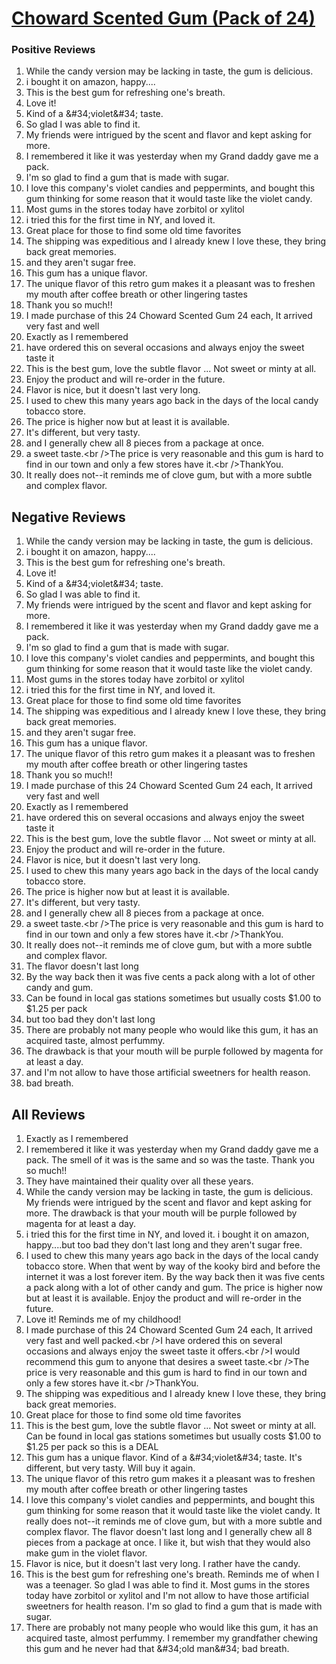 # [Choward Scented Gum (Pack of 24)](https://products.checkmycream.com/products/Choward-Scented-Gum-(Pack-of-24).html)

### Positive Reviews

<ol>
      <li>While the candy version may be lacking in taste, the gum is delicious.</li>
      <li>i bought it on amazon,  happy....</li>
      <li>This is the best gum for refreshing one&#x27;s breath.  </li>
      <li>Love it!</li>
      <li>Kind of a &amp;#34;violet&amp;#34; taste.</li>
      <li>So glad I was able to find it.  </li>
      <li>My friends were intrigued by the scent and flavor and kept asking for more.</li>
      <li>I remembered it like it  was yesterday when my Grand daddy gave me a pack.</li>
      <li>I&#x27;m so glad to find a gum that is made with sugar.</li>
      <li>I love this company&#x27;s violet candies and peppermints, and bought this gum thinking for some reason that it would taste like the violet candy.  </li>
      <li>Most gums in the stores today have zorbitol or xylitol</li>
      <li>i tried this for the first time in NY,  and loved it.</li>
      <li>Great place for those to find some old time favorites</li>
      <li>The shipping was expeditious and I already knew I love these, they bring back great memories.</li>
      <li>and they aren&#x27;t sugar free.</li>
      <li>This gum has a unique flavor.</li>
      <li>The unique flavor of this retro gum makes it a pleasant was to freshen my mouth after coffee breath or other lingering tastes</li>
      <li>Thank you so much!!</li>
      <li>I made purchase of this 24 Choward Scented Gum 24 each, It arrived very fast and well</li>
      <li>Exactly as I remembered</li>
      <li>have ordered this on several occasions and always enjoy the sweet taste it</li>
      <li>This is the best gum, love the subtle flavor ... Not sweet or minty at all.</li>
      <li>Enjoy the product and will re-order in the future.</li>
      <li>Flavor is nice, but it doesn&#x27;t last very long.  </li>
      <li>I used to chew this many years ago back in the days of the local candy tobacco store.</li>
      <li>The price is higher now but at least it is available.</li>
      <li>It&#x27;s different, but very tasty.</li>
      <li>and I generally chew all 8 pieces from a package at once.  </li>
      <li>a sweet taste.&lt;br /&gt;The price is very reasonable and this gum is hard to find in our town and only a few stores have it.&lt;br /&gt;ThankYou.</li>
      <li>It really does not--it reminds me of clove gum, but with a more subtle and complex flavor.  </li>
</ol>


<h2>Negative Reviews</h2>
<ol>
<li> While the candy version may be lacking in taste, the gum is delicious.</li>
<li> i bought it on amazon,  happy....</li>
<li> This is the best gum for refreshing one&#x27;s breath.  </li>
<li> Love it!</li>
<li> Kind of a &amp;#34;violet&amp;#34; taste.</li>
<li> So glad I was able to find it.  </li>
<li> My friends were intrigued by the scent and flavor and kept asking for more.</li>
<li> I remembered it like it  was yesterday when my Grand daddy gave me a pack.</li>
<li> I&#x27;m so glad to find a gum that is made with sugar.</li>
<li> I love this company&#x27;s violet candies and peppermints, and bought this gum thinking for some reason that it would taste like the violet candy.  </li>
<li> Most gums in the stores today have zorbitol or xylitol</li>
<li> i tried this for the first time in NY,  and loved it.</li>
<li> Great place for those to find some old time favorites</li>
<li> The shipping was expeditious and I already knew I love these, they bring back great memories.</li>
<li> and they aren&#x27;t sugar free.</li>
<li> This gum has a unique flavor.</li>
<li> The unique flavor of this retro gum makes it a pleasant was to freshen my mouth after coffee breath or other lingering tastes</li>
<li> Thank you so much!!</li>
<li> I made purchase of this 24 Choward Scented Gum 24 each, It arrived very fast and well</li>
<li> Exactly as I remembered</li>
<li> have ordered this on several occasions and always enjoy the sweet taste it</li>
<li> This is the best gum, love the subtle flavor ... Not sweet or minty at all.</li>
<li> Enjoy the product and will re-order in the future.</li>
<li> Flavor is nice, but it doesn&#x27;t last very long.  </li>
<li> I used to chew this many years ago back in the days of the local candy tobacco store.</li>
<li> The price is higher now but at least it is available.</li>
<li> It&#x27;s different, but very tasty.</li>
<li> and I generally chew all 8 pieces from a package at once.  </li>
<li> a sweet taste.&lt;br /&gt;The price is very reasonable and this gum is hard to find in our town and only a few stores have it.&lt;br /&gt;ThankYou.</li>
<li> It really does not--it reminds me of clove gum, but with a more subtle and complex flavor.  </li>
<li> The flavor doesn&#x27;t last long</li>
<li> By the way back then it was five cents a pack along with a lot of other candy and gum.</li>
<li> Can be found in local gas stations sometimes but usually costs $1.00 to $1.25 per pack</li>
<li> but too bad they don&#x27;t last long</li>
<li> There are probably not many people who would like this gum, it has an acquired taste, almost perfummy.  </li>
<li> The drawback is that your mouth will be purple followed by magenta for at least a day.</li>
<li> and I&#x27;m not allow to have those artificial sweetners for health reason.  </li>
<li> bad breath.</li>
</ol>

<h2>All Reviews</h2>

<ol>
    <li> Exactly as I remembered</li>
    <li> I remembered it like it  was yesterday when my Grand daddy gave me a pack. The smell of it was is the same and so was the taste. Thank you so much!!</li>
    <li> They have maintained their quality over all these years.</li>
    <li> While the candy version may be lacking in taste, the gum is delicious. My friends were intrigued by the scent and flavor and kept asking for more. The drawback is that your mouth will be purple followed by magenta for at least a day.</li>
    <li> i tried this for the first time in NY,  and loved it. i bought it on amazon,  happy....but too bad they don&#x27;t last long and they aren&#x27;t sugar free.</li>
    <li> I used to chew this many years ago back in the days of the local candy tobacco store. When that went by way of the kooky bird and before the internet it was a lost forever item.  By the way back then it was five cents a pack along with a lot of other candy and gum. The price is higher now but at least it is available. Enjoy the product and will re-order in the future.</li>
    <li> Love it! Reminds me of my childhood!</li>
    <li> I made purchase of this 24 Choward Scented Gum 24 each, It arrived very fast and well packed.&lt;br /&gt;I have ordered this on several occasions and always enjoy the sweet taste it offers.&lt;br /&gt;I would recommend this gum to anyone that desires a sweet taste.&lt;br /&gt;The price is very reasonable and this gum is hard to find in our town and only a few stores have it.&lt;br /&gt;ThankYou.</li>
    <li> The shipping was expeditious and I already knew I love these, they bring back great memories.</li>
    <li> Great place for those to find some old time favorites</li>
    <li> This is the best gum, love the subtle flavor ... Not sweet or minty at all. Can be found in local gas stations sometimes but usually costs $1.00 to $1.25 per pack so this is a DEAL</li>
    <li> This gum has a unique flavor. Kind of a &amp;#34;violet&amp;#34; taste. It&#x27;s different, but very tasty. Will buy it again.</li>
    <li> The unique flavor of this retro gum makes it a pleasant was to freshen my mouth after coffee breath or other lingering tastes</li>
    <li> I love this company&#x27;s violet candies and peppermints, and bought this gum thinking for some reason that it would taste like the violet candy.  It really does not--it reminds me of clove gum, but with a more subtle and complex flavor.  The flavor doesn&#x27;t last long and I generally chew all 8 pieces from a package at once.  I like it, but wish that they would also make gum in the violet flavor.</li>
    <li> Flavor is nice, but it doesn&#x27;t last very long.  I rather have the candy.</li>
    <li> This is the best gum for refreshing one&#x27;s breath.  Reminds me of when I was a teenager.  So glad I was able to find it.  Most gums in the stores today have zorbitol or xylitol and I&#x27;m not allow to have those artificial sweetners for health reason.  I&#x27;m so glad to find a gum that is made with sugar.</li>
    <li> There are probably not many people who would like this gum, it has an acquired taste, almost perfummy.  I remember my grandfather chewing this gum and he never had that &amp;#34;old man&amp;#34; bad breath.</li>
</ol>




